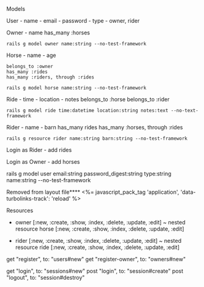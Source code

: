 Models

User
    - name
    - email
    - password
    - type - owner, rider

Owner
    - name
    has_many :horses

    rails g model owner name:string --no-test-framework

Horse
    - name
    - age
    
    belongs_to :owner
    has_many :rides
    has_many :riders, through :rides

    rails g model horse name:string --no-test-framework

Ride
    - time
    - location
    - notes
    belongs_to :horse
    belongs_to :rider

    rails g model ride time:datetime location:string notes:text --no-text-framework

Rider
    - name
    - barn
    has_many rides
    has_many :horses, through :rides

    rails g resource rider name:string barn:string --no-test-framework

Login as Rider
    - add rides

Login as Owner
    - add horses

rails g model user email:string password_digest:string type:string name:string --no-test-framework

Removed from layout file****
<%= javascript_pack_tag 'application', 'data-turbolinks-track': 'reload' %>



Resources
- owner [:new, :create, :show, :index, :delete, :update, :edit]
~ nested resource horse [:new, :create, :show, :index, :delete, :update, :edit]

- rider [:new, :create, :show, :index, :delete, :update, :edit]
~ nested resource ride [:new, :create, :show, :index, :delete, :update, :edit]

get "register", to: "users#new" 
get "register-owner", to: "owners#new"

get "login", to: "sessions#new"
post "login", to: "session#create"
post "logout", to: "session#destroy"




